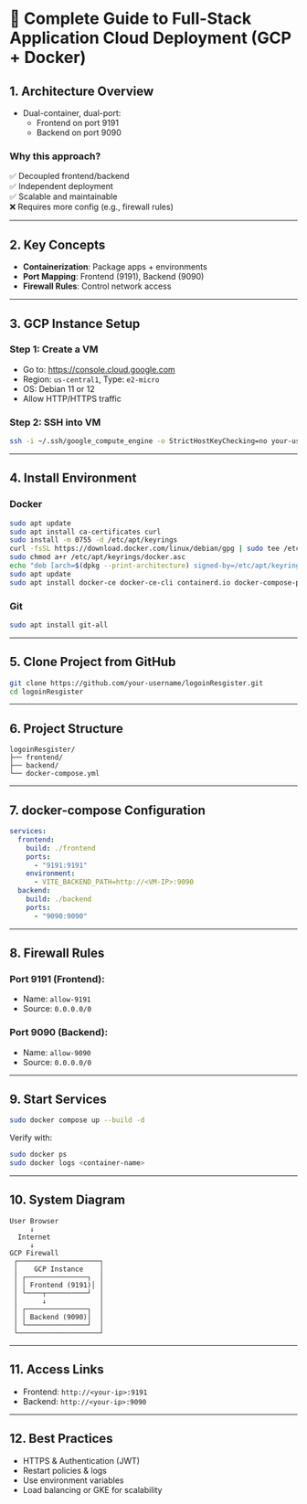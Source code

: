 
# 🚀 Complete Guide to Full-Stack Application Cloud Deployment (GCP + Docker)

## 1. Architecture Overview

- Dual-container, dual-port:
  - Frontend on port 9191
  - Backend on port 9090

### Why this approach?
✅ Decoupled frontend/backend  
✅ Independent deployment  
✅ Scalable and maintainable  
❌ Requires more config (e.g., firewall rules)

---

## 2. Key Concepts

- **Containerization**: Package apps + environments
- **Port Mapping**: Frontend (9191), Backend (9090)
- **Firewall Rules**: Control network access

---

## 3. GCP Instance Setup

### Step 1: Create a VM
- Go to: https://console.cloud.google.com
- Region: `us-central1`, Type: `e2-micro`
- OS: Debian 11 or 12
- Allow HTTP/HTTPS traffic

### Step 2: SSH into VM
```bash
ssh -i ~/.ssh/google_compute_engine -o StrictHostKeyChecking=no your-user@<IP>
```

---

## 4. Install Environment

### Docker
```bash
sudo apt update
sudo apt install ca-certificates curl
sudo install -m 0755 -d /etc/apt/keyrings
curl -fsSL https://download.docker.com/linux/debian/gpg | sudo tee /etc/apt/keyrings/docker.asc > /dev/null
sudo chmod a+r /etc/apt/keyrings/docker.asc
echo "deb [arch=$(dpkg --print-architecture) signed-by=/etc/apt/keyrings/docker.asc] https://download.docker.com/linux/debian $(. /etc/os-release && echo "$VERSION_CODENAME") stable" | sudo tee /etc/apt/sources.list.d/docker.list > /dev/null
sudo apt update
sudo apt install docker-ce docker-ce-cli containerd.io docker-compose-plugin
```

### Git
```bash
sudo apt install git-all
```

---

## 5. Clone Project from GitHub

```bash
git clone https://github.com/your-username/logoinResgister.git
cd logoinResgister
```

---

## 6. Project Structure

```
logoinResgister/
├── frontend/
├── backend/
└── docker-compose.yml
```

---

## 7. docker-compose Configuration

```yaml
services:
  frontend:
    build: ./frontend
    ports:
      - "9191:9191"
    environment:
      - VITE_BACKEND_PATH=http://<VM-IP>:9090
  backend:
    build: ./backend
    ports:
      - "9090:9090"
```

---

## 8. Firewall Rules

### Port 9191 (Frontend):
- Name: `allow-9191`
- Source: `0.0.0.0/0`

### Port 9090 (Backend):
- Name: `allow-9090`
- Source: `0.0.0.0/0`

---

## 9. Start Services

```bash
sudo docker compose up --build -d
```

Verify with:
```bash
sudo docker ps
sudo docker logs <container-name>
```

---

## 10. System Diagram

```
User Browser
     ↓
  Internet
     ↓
GCP Firewall
 ┌────────────────────┐
 │    GCP Instance    │
 │ ┌───────────────┐  │
 │ │ Frontend (9191)│ │
 │ └────┬──────────┘  │
 │      ↓             │
 │ ┌───────────────┐  │
 │ │ Backend (9090)│  │
 │ └───────────────┘  │
 └────────────────────┘
```

---

## 11. Access Links

- Frontend: `http://<your-ip>:9191`
- Backend: `http://<your-ip>:9090`

---

## 12. Best Practices

- HTTPS & Authentication (JWT)
- Restart policies & logs
- Use environment variables
- Load balancing or GKE for scalability
